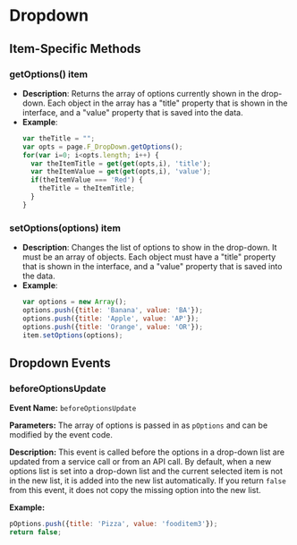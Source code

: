 # Dropdown
<TableOfContents />

## Item-Specific Methods

### getOptions() <Badge type="tip">item</Badge>

- **Description**: Returns the array of options currently shown in the drop-down. Each object in the array has a "title"
  property that is shown in the interface, and a "value" property that is saved into the data.
- **Example**:
  ```javascript
  var theTitle = "";
  var opts = page.F_DropDown.getOptions();
  for(var i=0; i<opts.length; i++) {
    var theItemTitle = get(get(opts,i), 'title');
    var theItemValue = get(get(opts,i), 'value');
    if(theItemValue === 'Red') {
      theTitle = theItemTitle;
    }
  }
  ```

### setOptions(options) <Badge type="tip">item</Badge>

- **Description**: Changes the list of options to show in the drop-down. It must be an array of objects. Each object
  must have a "title" property that is shown in the interface, and a "value" property that is saved into the data.
- **Example**:
  ```javascript
  var options = new Array();
  options.push({title: 'Banana', value: 'BA'});
  options.push({title: 'Apple', value: 'AP'});
  options.push({title: 'Orange', value: 'OR'});
  item.setOptions(options);
  ```

<!--@include: ./common/functions.md -->

<!--@include: ./common/event_objects.md -->

## Dropdown Events

### beforeOptionsUpdate

**Event Name:** `beforeOptionsUpdate`

**Parameters:** The array of options is passed in as `pOptions` and can be modified by the event code.

**Description:** This event is called before the options in a drop-down list are updated from a service call or from an
API call. By default, when a new options list is set into a drop-down list and the current selected item is not in the
new list, it is added into the new list automatically. If you return `false` from this event, it does not copy the
missing option into the new list.

**Example:**

```javascript
pOptions.push({title: 'Pizza', value: 'fooditem3'});
return false;
```

<!--@include: ./common/events.md -->